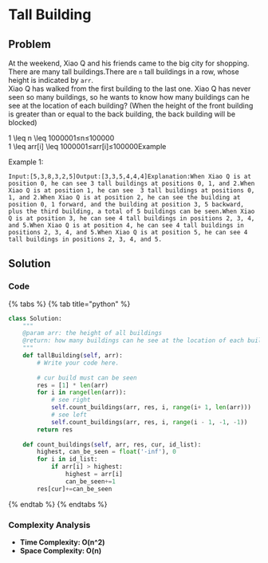 # Tall Building

## Problem

At the weekend, Xiao Q and his friends came to the big city for shopping. There are many tall buildings.There are `n` tall buildings in a row, whose height is indicated by `arr`.  
Xiao Q has walked from the first building to the last one. Xiao Q has never seen so many buildings, so he wants to know how many buildings can he see at the location of each building? \(When the height of the front building is greater than or equal to the back building, the back building will be blocked\)

1 \leq n \leq 1000001≤n≤100000  
1 \leq arr\[i\] \leq 1000001≤arr\[i\]≤100000Example

Example 1:

```text
Input:[5,3,8,3,2,5]Output:[3,3,5,4,4,4]Explanation:When Xiao Q is at position 0, he can see 3 tall buildings at positions 0, 1, and 2.When Xiao Q is at position 1, he can see  3 tall buildings at positions 0, 1, and 2.When Xiao Q is at position 2, he can see the building at position 0, 1 forward, and the building at position 3, 5 backward, plus the third building, a total of 5 buildings can be seen.When Xiao Q is at position 3, he can see 4 tall buildings in positions 2, 3, 4, and 5.When Xiao Q is at position 4, he can see 4 tall buildings in positions 2, 3, 4, and 5.When Xiao Q is at position 5, he can see 4 tall buildings in positions 2, 3, 4, and 5.
```

## Solution 

### Code

{% tabs %}
{% tab title="python" %}
```python
class Solution:
    """
    @param arr: the height of all buildings
    @return: how many buildings can he see at the location of each building
    """
    def tallBuilding(self, arr):
        # Write your code here.
        
        # cur build must can be seen
        res = [1] * len(arr)
        for i in range(len(arr)):
            # see right
            self.count_buildings(arr, res, i, range(i+ 1, len(arr)))
            # see left
            self.count_buildings(arr, res, i, range(i - 1, -1, -1))
        return res
    
    def count_buildings(self, arr, res, cur, id_list):
        highest, can_be_seen = float('-inf'), 0
        for i in id_list:
            if arr[i] > highest:
                highest = arr[i]
                can_be_seen+=1
        res[cur]+=can_be_seen
```
{% endtab %}
{% endtabs %}

### Complexity Analysis

* **Time Complexity: O\(n^2\)**
* **Space Complexity: O\(n\)**

